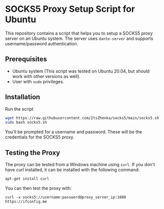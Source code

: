 # SOCKS5 Proxy Setup Script for Ubuntu

This repository contains a script that helps you to setup a SOCKS5 proxy server on an Ubuntu system. The server uses `dante-server` and supports username/password authentication.

## Prerequisites

- Ubuntu system (This script was tested on Ubuntu 20.04, but should work with other versions as well).
- User with `sudo` privileges.

## Installation
Run the script
```bash
wget https://raw.githubusercontent.com/ItsZhenka/socks5/main/socks5.sh
sudo bash socks5.sh
```

You'll be prompted for a username and password. These will be the credentials for the SOCKS5 proxy.


## Testing the Proxy
The proxy can be tested from a Windows machine using `curl`. If you don't have curl installed, it can be installed with the following command:
```bash
apt-get install curl
```

You can then test the proxy with:
```
curl -x socks5://username:password@proxy_server_ip:1080 https://ifconfig.me
```
